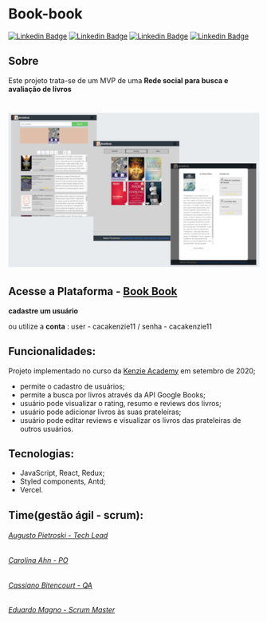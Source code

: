 # Book-book

[![Linkedin Badge](https://img.shields.io/badge/-Augusto_Pietroski-0077b5?labelColor=0077b5&logo=Linkedin&logoColor=white&link=https://www.linkedin.com/in/augusto-pietroski/)](https://www.linkedin.com/in/augusto-pietroski/)
[![Linkedin Badge](https://img.shields.io/badge/-Carol_Ahn-0077b5?labelColor=0077b5&logo=Linkedin&logoColor=white&link=https://www.linkedin.com/in/carolina-ahn/)](https://www.linkedin.com/in/carolina-ahn/)
[![Linkedin Badge](https://img.shields.io/badge/-Cassiano_Bitencourt-0077b5?labelColor=0077b5&logo=Linkedin&logoColor=white&link=https://www.linkedin.com/in/cassiano-doederlein-648592148/)](https://www.linkedin.com/in/cassiano-doederlein-648592148/)
[![Linkedin Badge](https://img.shields.io/badge/-Eduardo_Magno-0077b5?labelColor=0077b5&logo=Linkedin&logoColor=white&link=https://www.linkedin.com/in/edu-magno/)](https://www.linkedin.com/in/edu-magno/)

## Sobre

Este projeto trata-se de um MVP de uma **Rede social para busca e avaliação de livros**

<h1 align = center>
    <img src="src/assets/images/bookbook-for-github-2.png">
</h1>

## Acesse a Plataforma - **[Book Book](https://book-book-zeta.vercel.app/)**

**cadastre um usuário**

ou utilize a **conta** : user - cacakenzie11 / senha - cacakenzie11

## Funcionalidades:

Projeto implementado no curso da [Kenzie Academy](https://kenzie.com.br/) em setembro de 2020;

- permite o cadastro de usuários;
- permite a busca por livros através da API Google Books;
- usuário pode visualizar o rating, resumo e reviews dos livros;
- usuário pode adicionar livros às suas prateleiras;
- usuário pode editar reviews e visualizar os livros das prateleiras de outros usuários.

## Tecnologias:
- JavaScript, React, Redux;
- Styled components, Antd;
- Vercel.

## Time(gestão ágil - scrum):

###### [Augusto Pietroski - Tech Lead](https://www.linkedin.com/in/augusto-pietroski/)

###### [Carolina Ahn - PO](https://www.linkedin.com/in/carolina-ahn/)

###### [Cassiano Bitencourt - QA](https://www.linkedin.com/in/cassiano-doederlein-648592148/)

###### [Eduardo Magno - Scrum Master](https://www.linkedin.com/in/edu-magno/)

